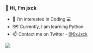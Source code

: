### 👋 Hi, I’m jxck
- 👀 I’m interested in Coding 💻
- 🗺️ Currently, I am learning Python
- 📫 Contact me on Twitter - [@0xJxck](https://twitter.com/0xJxck)

<img src="https://github-readme-stats.vercel.app/api?username=jxckss&&show_icons=true&title_color=ffffff&icon_color=c565f7&text_color=c565f7&bg_color=151515">
